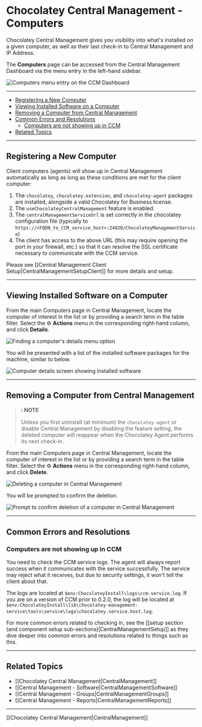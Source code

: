 # Chocolatey Central Management - Computers
Chocolatey Central Management gives you visibility into what's installed on a given computer, as well as their last check-in to Central Management and IP Address.

The **Computers** page can be accessed from the Central Management Dashboard via the menu entry in the left-hand sidebar.

![Computers menu entry on the CCM Dashboard](images/computers/ccm-computers-nav.png)


___
<!-- TOC depthFrom:2 -->

- [Registering a New Computer](#registering-a-new-computer)
- [Viewing Installed Software on a Computer](#viewing-installed-software-on-a-computer)
- [Removing a Computer from Central Management](#removing-a-computer-from-central-management)
- [Common Errors and Resolutions](#common-errors-and-resolutions)
  - [Computers are not showing up in CCM](#computers-are-not-showing-up-in-ccm)
- [Related Topics](#related-topics)

<!-- /TOC -->

___
## Registering a New Computer

Client computers (agents) will show up in Central Management automatically as long as long as these conditions are met for the client computer:

1. The `chocolatey`, `chocolatey.extension`, and `chocolatey-agent` packages are installed, alongside a valid Chocolatey for Business license.
1. The `useChocolateyCentralManagement` feature is enabled.
1. The `centralManagementServiceUrl` is set correctly in the chocolatey configuration file (typically to `https://<FQDN_to_CCM_service_host>:24020/ChocolateyManagementService`)
1. The client has access to the above URL (this may require opening the port in your firewall, etc.) so that it can resolve the SSL certificate necessary to communicate with the CCM service.

Please see [[Central Management Client Setup|CentralManagementSetupClient]] for more details and setup.

___
## Viewing Installed Software on a Computer

From the main Computers page in Central Management, locate the computer of interest in the list or by providing a search term in the table filter.
Select the :gear: **Actions** menu in the corresponding right-hand column, and click **Details**.

![Finding a computer's details menu option](images/computers/ccm-computers-details-menu.png)

You will be presented with a list of the installed software packages for the machine, similar to below.

![Computer details screen showing installed software](images/computers/ccm-computers-details.png)

___
## Removing a Computer from Central Management

> :information_source: **NOTE**
>
> Unless you first uninstall (at minimum) the `chocolatey-agent` or disable Central Management by disabling the feature setting, the deleted computer will reappear when the Chocolatey Agent performs its next check-in.

From the main Computers page in Central Management, locate the computer of interest in the list or by providing a search term in the table filter.
Select the :gear: **Actions** menu in the corresponding right-hand column, and click **Delete**.

![Deleting a computer in Central Management](images/computers/ccm-computers-delete-menu.png)

You will be prompted to confirm the deletion.

![Prompt to confirm deletion of a computer in Central Management](images/computers/ccm-computers-delete-confirm.png)


___
## Common Errors and Resolutions
### Computers are not showing up in CCM
You need to check the CCM service logs. The agent will always report success when it communicates with the service successfully. The service may reject what it receives, but due to security settings, it won't tell the client about that.

The logs are located at `$env:ChocolateyInstall\logs\ccm-service.log`. If you are on a version of CCM prior to 0.2.0, the log will be located at `$env:ChocolateyInstall\lib\chocolatey-management-service\tools\service\logs\chocolatey.service.host.log`.

For more common errors related to checking in, see the [[setup section (and component setup sub-sections)|CentralManagementSetup]] as they dive deeper into common errors and resolutions related to things such as this.

___
## Related Topics

* [[Chocolatey Central Management|CentralManagement]]
* [[Central Management - Software|CentralManagementSoftware]]
* [[Central Management - Groups|CentralManagementGroups]]
* [[Central Management - Reports|CentralManagementReports]]

___
[[Chocolatey Central Management|CentralManagement]]
